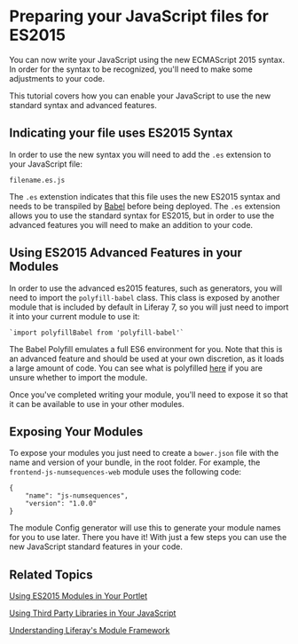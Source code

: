 # Preparing your JavaScript files for ES2015 [](id=preparing-your-javascript-files-for-es2015)

You can now write your JavaScript using the new ECMAScript 2015 syntax. In order
for the syntax to be recognized, you'll need to make some adjustments to your 
code. 

This tutorial covers how you can enable your JavaScript to use the new standard 
syntax and advanced features.

## Indicating your file uses ES2015 Syntax [](id=indicating-your-file-uses-es2015-syntax)

In order to use the new syntax you will need to add the `.es` extension to your
JavaScript file:

    filename.es.js
        
The `.es` extenstion indicates that this file uses the new ES2015 syntax and 
needs to be transpiled by [Babel](https://babeljs.io/) before being deployed. 
The `.es` extension allows you to use the standard syntax for ES2015, but in 
order to use the advanced features you will need to make an addition to your 
code.

## Using ES2015 Advanced Features in your Modules [](id=using-es2015-advanced-features-in-your-modules)

In order to use the advanced es2015 features, such as generators, you will need 
to import the `polyfill-babel` class. This class is exposed by another module 
that is included by default in Liferay 7, so you will just need to import it 
into your current module to use it:
    
    `import polyfillBabel from 'polyfill-babel'`

The Babel Polyfill emulates a full ES6 environment for you. Note that this is an 
advanced feature and should be used at your own discretion, as it loads a large 
amount of code. You can see what is polyfilled [here](https://github.com/zloirock/core-js#core-js) 
if you are unsure whether to import the module.

Once you've completed writing your module, you'll need to expose it so that it 
can be available to use in your other modules.

## Exposing Your Modules [](id=exposing-your-modules)

To expose your modules you just need to create a `bower.json` file with the name 
and version of your bundle, in the root folder. For example, the 
`frontend-js-numsequences-web` module uses the following code:

    {
        "name": "js-numsequences",
        "version": "1.0.0"
    }

The module Config generator will use this to generate your module names for you
to use later. There you have it! With just a few steps you can use the new 
JavaScript standard features in your code.

## Related Topics [](id=related-topics)

[Using ES2015 Modules in Your Portlet](/develop/tutorials/-/knowledge_base/7-0/using-es2015-modules-in-your-portlet)

[Using Third Party Libraries in Your JavaScript](/develop/tutorials/-/knowledge_base/7-0/using-third-party-libraries-in-your-javascript)

[Understanding Liferay's Module Framework](/develop/tutorials/-/knowledge_base/7-0/understanding-liferays-module-framework)
